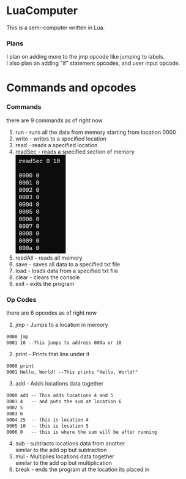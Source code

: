 # LuaComputer
This is a semi-computer written in Lua.

### Plans
I plan on adding more to the jmp opcode like jumping to labels. <br>
I also plan on adding "if" statement opcodes, and user input opcode.

# Commands and opcodes
### Commands
there are 9 commands as of right now

1. run     - runs all the data from memory starting from location 0000 <br>
2. write   - writes to a specified location <br>
3. read    - reads a specified location <br>
4. readSec - reads a specified section of memory <br>
![readSecExample](wikiImages/readSecExample.png)
5. readAll - reads all memory <br>
6. save    - saves all data to a specified txt file <br>
7. load    - loads data from a specified txt file <br>
8. clear   - clears the console <br>
9. exit    - exits the program <br>

### Op Codes
there are 6 opcodes as of right now

1. jmp   - Jumps to a location in memory <br>
```
0000 jmp
0001 10 --This jumps to address 000a or 10
```
2. print - Prints that line under it <br>
```
0000 print
0001 Hello, World! --This prints "Hello, World!"
```
3. add   - Adds locations data together <br>
```
0000 add -- This adds locations 4 and 5
0001 4   -- and puts the sum at location 6
0002 5    
0003 6
0004 25  -- this is location 4
0005 10  -- this is location 5
0006 0   -- this is where the sum will be after running
```
4. sub   - subtracts locations data from another <br>
similar to the add op but subtraction
5. mul   - Multiplies locations data together <br>
similar to the add op but multiplication
6. break - ends the program at the location its placed in
